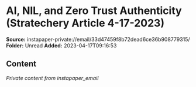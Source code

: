 # AI, NIL, and Zero Trust Authenticity (Stratechery Article 4-17-2023)

**Source:** instapaper-private://email/33d47459f8b72dead6ce36b908779315/
**Folder:** Unread
**Added:** 2023-04-17T09:16:53




## Content
*Private content from instapaper_email*
